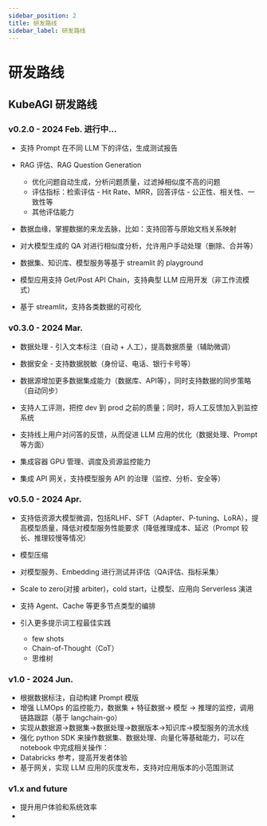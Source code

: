 ```yaml
---
sidebar_position: 2
title: 研发路线
sidebar_label: 研发路线
---
```

# 研发路线

## KubeAGI 研发路线

### v0.2.0 - 2024 Feb. 进行中...
* 支持 Prompt 在不同 LLM 下的评估，生成测试报告
* RAG 评估、RAG Question Generation
  - 优化问题自动生成，分析问题质量，过滤掉相似度不高的问题
  - 评估指标：检索评估 - Hit Rate、MRR，回答评估 - 公正性、相关性、一致性等
  -  其他评估能力

* 数据血缘，掌握数据的来龙去脉，比如：支持回答与原始文档关系映射
* 对大模型生成的 QA 对进行相似度分析，允许用户手动处理（删除、合并等）

* 数据集、知识库、模型服务等基于 streamlit 的 playground
* 模型应用支持 Get/Post API Chain，支持典型 LLM 应用开发（非工作流模式）
* 基于 streamlit，支持各类数据的可视化

### v0.3.0 - 2024 Mar.
* 数据处理 - 引入文本标注（自动 + 人工），提高数据质量（辅助微调）
* 数据安全 - 支持数据脱敏（身份证、电话、银行卡号等）
* 数据源增加更多数据集成能力（数据库、API等），同时支持数据的同步策略（自动同步）

* 支持人工评测，把控 dev 到 prod 之前的质量；同时，将人工反馈加入到监控系统
* 支持线上用户对问答的反馈，从而促进 LLM 应用的优化（数据处理、Prompt 等方面）

* 集成容器 GPU 管理、调度及资源监控能力
* 集成 API 网关，支持模型服务 API 的治理（监控、分析、安全等）

### v0.5.0 - 2024 Apr.
* 支持低资源大模型微调，包括RLHF、SFT（Adapter、P-tuning、LoRA），提高模型质量，降低对模型服务性能要求（降低推理成本、延迟（Prompt 较长、推理较慢等情况）
* 模型压缩
* 对模型服务、Embedding 进行测试并评估（QA评估、指标采集）

* Scale to zero(对接 arbiter)，cold start，让模型、应用向 Serverless 演进

* 支持 Agent、Cache 等更多节点类型的编排
* 引入更多提示词工程最佳实践
  - few shots
  - Chain-of-Thought（CoT）
  - 思维树

### v1.0 - 2024 Jun.
* 根据数据标注，自动构建 Prompt 模版
* 增强 LLMOps 的监控能力，数据集 + 特征数据-> 模型 -> 推理的监控，调用链路跟踪（基于 langchain-go）
* 实现从数据源->数据集->数据处理->数据版本->知识库->模型服务的流水线
* 强化 python SDK 来操作数据集、数据处理、向量化等基础能力，可以在 notebook 中完成相关操作：
* Databricks 参考，提高开发者体验
* 基于网关，实现 LLM 应用的灰度发布，支持对应用版本的小范围测试

### v1.x and future
* 提升用户体验和系统效率
* 